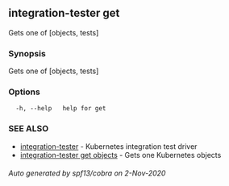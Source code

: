 ## integration-tester get

Gets one of [objects, tests]

### Synopsis

Gets one of [objects, tests]

### Options

```
  -h, --help   help for get
```

### SEE ALSO

* [integration-tester](integration-tester.md)	 - Kubernetes integration test driver
* [integration-tester get objects](integration-tester_get_objects.md)	 - Gets one Kubernetes objects

###### Auto generated by spf13/cobra on 2-Nov-2020
